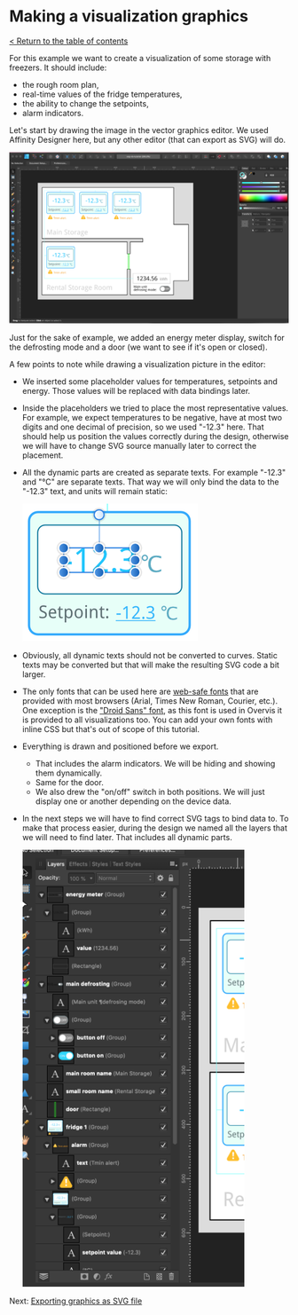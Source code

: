 # Making a visualization graphics

[< Return to the table of contents](../README.md)

For this example we want to create a visualization of some storage with freezers. It should include:
* the rough room plan,
* real-time values of the fridge temperatures,
* the ability to change the setpoints,
* alarm indicators.

Let's start by drawing the image in the vector graphics editor. We used Affinity Designer here, but any other editor (that can export as SVG) will do.

![Drawing visualization picture](img-draw-picture.png)

Just for the sake of example, we added an energy meter display, switch for the defrosting mode and a door (we want to see if it's open or closed).

A few points to note while drawing a visualization picture in the editor:

* We inserted some placeholder values for temperatures, setpoints and energy. Those values will be replaced with data bindings later.
* Inside the placeholders we tried to place the most representative values. For example, we expect temperatures to be negative, have at most two digits and one decimal of precision, so we used "-12.3" here. That should help us position the values correctly during the design, otherwise we will have to change SVG source manually later to correct the placement.
* All the dynamic parts are created as separate texts. For example "-12.3" and "°C" are separate texts. That way we will only bind the data to the "-12.3" text, and units will remain static:

    ![Dynamics are separate](img-dynamics-are-separate.png)

* Obviously, all dynamic texts should not be converted to curves. Static texts may be converted but that will make the resulting SVG code a bit larger.
* The only fonts that can be used here are [web-safe fonts](https://en.wikipedia.org/wiki/Core_fonts_for_the_Web) that are provided with most browsers (Arial, Times New Roman, Courier, etc.). One exception is the ["Droid Sans" font](https://github.com/aosp-mirror/platform_frameworks_base/tree/master/data/fonts), as this font is used in Overvis it is provided to all visualizations too. You can add your own fonts with inline CSS but that's out of scope of this tutorial.
* Everything is drawn and positioned before we export.
    * That includes the alarm indicators. We will be hiding and showing them dynamically.
    * Same for the door.
    * We also drew the "on/off" switch in both positions. We will just display one or another depending on the device data.
* In the next steps we will have to find correct SVG tags to bind data to. To make that process easier, during the design we named all the layers that we will need to find later. That includes all dynamic parts.

    ![Layer naming](img-layers.png)

Next: [Exporting graphics as SVG file](../02-export/README.md)